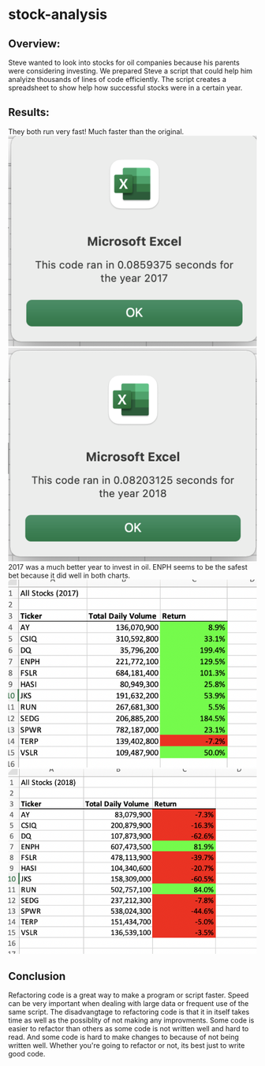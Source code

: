 # stock-analysis
## Overview:
Steve wanted to look into stocks for oil companies because his parents were considering investing. We prepared Steve a script that could help him analyize thousands
of lines of code efficiently. The script creates a spreadsheet to show help how successful stocks were in a certain year.
## Results:
They both run very fast! Much faster than the original.  
![2017](https://github.com/James-Harkin/stock-analysis/blob/main/Resources/VBA_Challenge_2017.png?)  
![2018](https://github.com/James-Harkin/stock-analysis/blob/main/Resources/VBA_Challenge_2018.png?)  
2017 was a much better year to invest in oil. ENPH seems to be the safest bet because it did well in both charts.  
![2017](https://github.com/James-Harkin/stock-analysis/blob/main/Resources/Results_2017.png?)  
![2018](https://github.com/James-Harkin/stock-analysis/blob/main/Resources/Results_2018.png?)  
## Conclusion
Refactoring code is a great way to make a program or script faster. Speed can be very important when dealing with large data or frequent use of the same script. The disadvangtage to refactoring code is that it in itself takes time as well as the possiblity of not making any improvments. Some code is easier to refactor than others as some code is not written well and hard to read. And some code is hard to make changes to because of not being written well. Whether you're going to refactor or not, its best just to write good code.
